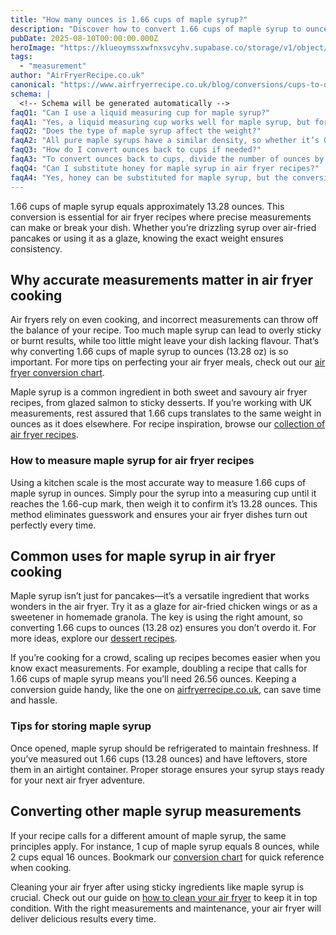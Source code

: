 ```yaml
---
title: "How many ounces is 1.66 cups of maple syrup?"
description: "Discover how to convert 1.66 cups of maple syrup to ounces with our easy guide—perfect for air fryer recipes and precise measurements."
pubDate: 2025-08-10T00:00:00.000Z
heroImage: "https://klueoymssxwfnxsvcyhv.supabase.co/storage/v1/object/public/Shmucket/how-many-ounces-is-1-66-cups-of-maple-syrup.webp"
tags:
  - "measurement"
author: "AirFryerRecipe.co.uk"
canonical: "https://www.airfryerrecipe.co.uk/blog/conversions/cups-to-ounces/how-many-ounces-is-1-66-cups-of-maple-syrup"
schema: |
  <!-- Schema will be generated automatically -->
faqQ1: "Can I use a liquid measuring cup for maple syrup?"
faqA1: "Yes, a liquid measuring cup works well for maple syrup, but for the most accurate results, use a kitchen scale. Maple syrup is thick, so pouring it slowly ensures you reach the exact measurement of 1.66 cups (13.28 ounces)."
faqQ2: "Does the type of maple syrup affect the weight?"
faqA2: "All pure maple syrups have a similar density, so whether it’s Grade A or B, 1.66 cups will still weigh around 13.28 ounces. However, flavoured or artificial syrups may vary slightly, so check the label for specifics."
faqQ3: "How do I convert ounces back to cups if needed?"
faqA3: "To convert ounces back to cups, divide the number of ounces by 8. For example, 13.28 ounces of maple syrup equals 1.66 cups. This is handy if your recipe lists ingredients by weight rather than volume."
faqQ4: "Can I substitute honey for maple syrup in air fryer recipes?"
faqA4: "Yes, honey can be substituted for maple syrup, but the conversion differs slightly. Since honey is denser, 1.66 cups of honey would weigh about 18 ounces. Adjust your measurements accordingly for best results."
---
```

<p>1.66 cups of maple syrup equals approximately 13.28 ounces. This conversion is essential for air fryer recipes where precise measurements can make or break your dish. Whether you’re drizzling syrup over air-fried pancakes or using it as a glaze, knowing the exact weight ensures consistency.</p>

<h2>Why accurate measurements matter in air fryer cooking</h2>  
<p>Air fryers rely on even cooking, and incorrect measurements can throw off the balance of your recipe. Too much maple syrup can lead to overly sticky or burnt results, while too little might leave your dish lacking flavour. That’s why converting 1.66 cups of maple syrup to ounces (13.28 oz) is so important. For more tips on perfecting your air fryer meals, check out our <a href=https://www.airfryerrecipe.co.uk/air-fryer-conversion-chart>air fryer conversion chart</a>.</p>  

<p>Maple syrup is a common ingredient in both sweet and savoury air fryer recipes, from glazed salmon to sticky desserts. If you’re working with UK measurements, rest assured that 1.66 cups translates to the same weight in ounces as it does elsewhere. For recipe inspiration, browse our <a href=https://www.airfryerrecipe.co.uk/recipes>collection of air fryer recipes</a>.</p>  

<h3>How to measure maple syrup for air fryer recipes</h3>  
<p>Using a kitchen scale is the most accurate way to measure 1.66 cups of maple syrup in ounces. Simply pour the syrup into a measuring cup until it reaches the 1.66-cup mark, then weigh it to confirm it’s 13.28 ounces. This method eliminates guesswork and ensures your air fryer dishes turn out perfectly every time.</p>  

<h2>Common uses for maple syrup in air fryer cooking</h2>  
<p>Maple syrup isn’t just for pancakes—it’s a versatile ingredient that works wonders in the air fryer. Try it as a glaze for air-fried chicken wings or as a sweetener in homemade granola. The key is using the right amount, so converting 1.66 cups to ounces (13.28 oz) ensures you don’t overdo it. For more ideas, explore our <a href=https://www.airfryerrecipe.co.uk/recipe-category/dessert>dessert recipes</a>.</p>  

<p>If you’re cooking for a crowd, scaling up recipes becomes easier when you know exact measurements. For example, doubling a recipe that calls for 1.66 cups of maple syrup means you’ll need 26.56 ounces. Keeping a conversion guide handy, like the one on <a href=https://www.airfryerrecipe.co.uk>airfryerrecipe.co.uk</a>, can save time and hassle.</p>  

<h3>Tips for storing maple syrup</h3>  
<p>Once opened, maple syrup should be refrigerated to maintain freshness. If you’ve measured out 1.66 cups (13.28 ounces) and have leftovers, store them in an airtight container. Proper storage ensures your syrup stays ready for your next air fryer adventure.</p>  

<h2>Converting other maple syrup measurements</h2>  
<p>If your recipe calls for a different amount of maple syrup, the same principles apply. For instance, 1 cup of maple syrup equals 8 ounces, while 2 cups equal 16 ounces. Bookmark our <a href=https://www.airfryerrecipe.co.uk/air-fryer-conversion-chart>conversion chart</a> for quick reference when cooking.</p>  

<p>Cleaning your air fryer after using sticky ingredients like maple syrup is crucial. Check out our guide on <a href=https://www.airfryerrecipe.co.uk/air-fryer-cleaner>how to clean your air fryer</a> to keep it in top condition. With the right measurements and maintenance, your air fryer will deliver delicious results every time.</p>
